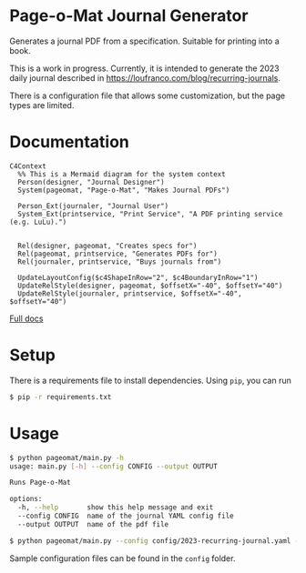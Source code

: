 # Page-o-Mat Journal Generator

Generates a journal PDF from a specification. Suitable for printing into a book.

This is a work in progress. Currently, it is intended to generate the 2023 daily journal described in https://loufranco.com/blog/recurring-journals.

There is a configuration file that allows some customization, but the
page types are limited.

# Documentation

```mermaid
C4Context
  %% This is a Mermaid diagram for the system context
  Person(designer, "Journal Designer")
  System(pageomat, "Page-o-Mat", "Makes Journal PDFs")

  Person_Ext(journaler, "Journal User")
  System_Ext(printservice, "Print Service", "A PDF printing service (e.g. LuLu).")
  

  Rel(designer, pageomat, "Creates specs for")
  Rel(pageomat, printservice, "Generates PDFs for")
  Rel(journaler, printservice, "Buys journals from")

  UpdateLayoutConfig($c4ShapeInRow="2", $c4BoundaryInRow="1")
  UpdateRelStyle(designer, pageomat, $offsetX="-40", $offsetY="40")
  UpdateRelStyle(journaler, printservice, $offsetX="-40", $offsetY="40")
```

[Full docs](docs)

# Setup

There is a requirements file to install dependencies. Using `pip`, you can run

```bash
$ pip -r requirements.txt
```

# Usage

```bash
$ python pageomat/main.py -h
usage: main.py [-h] --config CONFIG --output OUTPUT

Runs Page-o-Mat

options:
  -h, --help       show this help message and exit
  --config CONFIG  name of the journal YAML config file
  --output OUTPUT  name of the pdf file

$ python pageomat/main.py --config config/2023-recurring-journal.yaml --output 2023.pdf
```

Sample configuration files can be found in the `config` folder.
